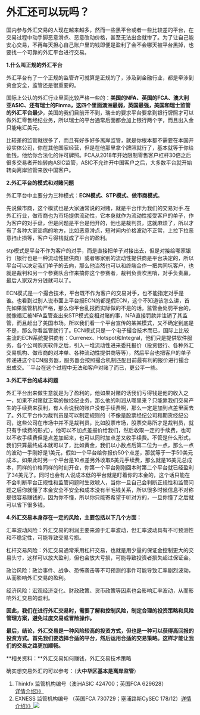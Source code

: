 # 外汇还可以玩吗？

国内参与外汇交易的人现在越来越多，然而一些黑平台或者一些比较差的平台，在交易过程中动手脚恶意滑点、恶意改动价格，甚至无法出金就惨了。为了让自己能安心交易，不再每天担心自己账户里的钱即便是盈利了会不会哪天被平台黑掉，也要找一个可靠的外汇平台进行交易。
 

**1.什么叫正规的外汇平台**

外汇平台有了一个正规的监管许可就算是正规的了，涉及到金融行业，都是牵涉到资金安全，监管还是很重要的。

国际上公认的外汇行业里面比较严格一些的：**美国的NFA、英国的FCA、澳大利亚ASIC、还有瑞士的Finma，这四个里面澳洲最弱，英国最强，美国和瑞士监管的外汇平台最少**，美国的我们目前开不到，瑞士的要求平台要拿到银行牌照才可以做外汇零售经纪业务，所以瑞士的平台通常后面都会加上银行两个字，而且出入金只能电汇美元。

比较差的监管就很多了，而且有好多好多离岸监管，就是你根本都不需要在本国开设实体公司，你在其他国家经营，但是在他那里拿个牌照就行了，基本就等于你给他钱，他给你合法化的许可牌照。FCA从2018年开始限制零售客户杠杆30倍之后很多交易者开始转向ASIC监管，ASIC不允许开中国客户之后，大多数平台就开始转向离岸监管来放中国客户。

**2.外汇平台的模式和对赌问题**

外汇平台中主要分为三种模式：**ECN模式、STP模式、做市商模式**。

先说做市商，这个模式也是大家通常说的对赌，就是平台作为我们的交易对手.在外汇行业，做市商也为市场提供流动性，它本身就作为流动性接受客户的单子，作为客户的对手盘，但是问题是平台是他开的，他也是裁判员，这就麻烦了，所以才有了各种大家诟病的地方，比如恶意滑点，短时间内价格波动不正常，上拉下拉恶意扫止损等，客户亏得钱就成了平台的盈利。

stp模式是平台不作为客户的对手，而是直接把单子对接出去，但是对接给哪家银行（银行也是一种流动性提供商）或者哪家别的流动性提供商是平台决定的，所以平台可以决定我们单子的去向，那么他当然也可以和终端合作一把共同坑客户，也就是裁判和另一个参赛队合作来搞你这个参赛者，裁判负责吹黑哨，对手负责赢，最后人家双方分钱就可以了。

ECN模式是一个撮合技术，平台既不作为客户的交易对手，也不能指定对手是谁。也看到过别人说市面上平台报ECN的都是假ECN，这个不知道该怎么讲，首先如果监管机构严格，那么你平台乱报而实际做的不是的话，监管会处罚平台的，就像福汇被NFA监管查出来STP模式变相对赌的事，NFA直接罚款并注销了其监管，而且赶出了美国市场。所以我们看一个平台宣传的某某模式，又不确定到底是不是，那么你看监管就行了。ECN模式只是一个电子撮合技术而已，国际上比较主流的ECN系统提供商有：Currenex、Hotspot和Integral，他们只是提供软件服务，各个公司购买软件之后，引入一堆流动性进来委托报价（投资银行、各种外汇交易机构、做市商的对冲单、各种流动性提供商等等），然后平台也把客户的单子传递进这个ECN服务器，服务器会按照撮合机制匹配目前最有利的报价进行撮合出成交。``平台在这个过程中无法和客户对赌了而已，更公平一些。

**3.外汇平台的成本问题**

外汇平台出来做生意就是为了盈利的，他如果对赌的话我们亏得钱是他的收入之一，如果不对赌就正常的做经纪业务，那么他的利润从哪里来？只能靠我们交易产生的手续费来获利，有人会说我的账户没有手续费啊，那么一定是加到点差里面去了。外汇平台作为裁判员是可以制定规则的（不像是股票经纪公司和期货经纪公司，这些公司在市场中并不是裁判员，比如股票市场，股票交易所才是裁判员，就只有手续费的形式），他可以不加点差报价给我们，然后收取一定的手续费，也可以不收手续费但是点差加起来，也可以同时加点差又收手续费。不管是什么形式，我们只算最终成本就可以了，比如黄金，我们以小数点后第二位为一点，那么一点的波动一手刚好是1美元，假如一个平台给你报价50个点差，那就等于一手50美元成本，如果此时另一个平台是10点差另外收取6美元手续费，那么就是16美元总成本，同样的价格同样的时刻开仓，你第一个平台刚刚回本时第二个平台就已经盈利了34美元了。同时也会有人说成本低的平台就是盯着你的本金的，这个话只能在不会判断平台正规性和监管问题时生效唬人，当你一旦自己会判断正规性和监管问题之后你就懂了本金安全不安全和成本没有半毛钱关系，所以很多时候信息不对称是很容易赚钱的，因为你不懂，所以你只能寄希望于听对方的，一旦你懂了之后就可以省下很多钱。

**4.外汇交易本身存在一定的风险，主要包括以下几个方面：**

汇率波动风险：外汇交易的利润主要来源于汇率波动，但汇率波动具有不可预测性和不稳定性，可能导致交易亏损。

杠杆交易风险：外汇交易通常采用杠杆交易，也就是用少量的保证金控制更大的交易头寸，这样可以放大盈利，但也会放大亏损，可能导致投资者损失超过保证金。

政治风险：政治事件、战争、恐怖袭击等不可预测的事件可能导致汇率剧烈波动，从而影响外汇交易的盈利。

经济风险：宏观经济变化、财政政策、货币政策等因素也会影响汇率波动，从而影响外汇交易的盈利。

**因此，我们在进行外汇交易时，需要了解和控制风险，制定合理的投资策略和风险管理方案，避免过度交易或冒险操作。**

**最后，结论，外汇交易是一种风险较高的投资方式，但也是一种可以获得高回报的投资方式。首先我们要选择合适的平台，然后运用合适的交易策略。这样才能让我们的交易之路更加顺畅。**

**相关资料：**外汇交易如何赚钱，外汇交易技术策略

确实想交易外汇的可以参考：（**大中华区基本是离岸监管**）

1. Thinkfx 监管机构编号（澳洲ASIC 424700；英国FCA 629628）<a href="https://welcome-partners.thinkmarkets.com/afs/come.php?id=6503&cid=12779&ctgid=1196&atype=1" target="_blank">详情介绍》》</a>
2. EXNESS  监管机构编号 （英国FCA 730729；塞浦路斯CySEC 178/12）<a href="https://one.exness.link/intl/zh/a/u3p9s7ij" target="_blank">详情介绍》》<img src="https://raw.githubusercontent.com/52cuiJD/52cuijd.github.io/main/ThinkMarkets_728x90R2.gif"></a>
